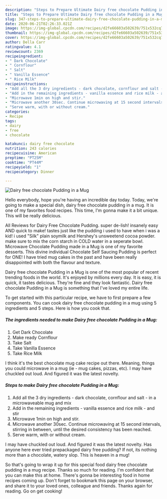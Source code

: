 ```yaml
---
description: "Steps to Prepare Ultimate Dairy free chocolate Pudding in a Mug"
title: "Steps to Prepare Ultimate Dairy free chocolate Pudding in a Mug"
slug: 347-steps-to-prepare-ultimate-dairy-free-chocolate-pudding-in-a-mug
date: 2020-06-21T02:26:33.021Z
image: https://img-global.cpcdn.com/recipes/d2fe66603a502639/751x532cq70/dairy-free-chocolate-pudding-in-a-mug-recipe-main-photo.jpg
thumbnail: https://img-global.cpcdn.com/recipes/d2fe66603a502639/751x532cq70/dairy-free-chocolate-pudding-in-a-mug-recipe-main-photo.jpg
cover: https://img-global.cpcdn.com/recipes/d2fe66603a502639/751x532cq70/dairy-free-chocolate-pudding-in-a-mug-recipe-main-photo.jpg
author: Della Carr
ratingvalue: 4.1
reviewcount: 2369
recipeingredient:
- " Dark Chocolate"
- " Cornflour"
- " Salt"
- " Vanilla Essence"
- " Rice Milk"
recipeinstructions:
- "Add all the 3 dry ingredients - dark chocolate, cornflour and salt - in a microwaveable mug and mix"
- "Add in the remaining ingredients - vanilla essence and rice milk - and stir"
- "Microwave 1min on high and stir."
- "Microwave another 30sec. Continue microwaving at 15 second intervals, stirring in between, until the desired consistency has been reached."
- "Serve warm, with or without cream."
categories:
- Recipe
tags:
- dairy
- free
- chocolate

katakunci: dairy free chocolate 
nutrition: 243 calories
recipecuisine: American
preptime: "PT25M"
cooktime: "PT44M"
recipeyield: "1"
recipecategory: Dinner

---
```



![Dairy free chocolate Pudding in a Mug](https://img-global.cpcdn.com/recipes/d2fe66603a502639/751x532cq70/dairy-free-chocolate-pudding-in-a-mug-recipe-main-photo.jpg)

Hello everybody, hope you're having an incredible day today. Today, we're going to make a special dish, dairy free chocolate pudding in a mug. It is one of my favorites food recipes. This time, I'm gonna make it a bit unique. This will be really delicious.

All Reviews for Dairy Free Chocolate Pudding. super de-lish! insanely easy AND quick to make! tastes just like the pudding i used to have when i was a kid! i used &#34;Silk&#34; plain soymilk and Hershey&#39;s unsweetend cocoa powder. make sure to mix the corn starch in COLD water in a seperate bowl. Microwave Chocolate Pudding made in a Mug is one of my favorite desserts. This divine individual Chocolate Self Saucing Pudding is perfect for ONE! I have tried mug cakes in the past and have been really disappointed with both the flavour and texture.

Dairy free chocolate Pudding in a Mug is one of the most popular of recent trending foods in the world. It's enjoyed by millions every day. It is easy, it is quick, it tastes delicious. They're fine and they look fantastic. Dairy free chocolate Pudding in a Mug is something that I've loved my entire life.


To get started with this particular recipe, we have to first prepare a few components. You can cook dairy free chocolate pudding in a mug using 5 ingredients and 5 steps. Here is how you cook that.

<!--inarticleads1-->

##### The ingredients needed to make Dairy free chocolate Pudding in a Mug:

1. Get  Dark Chocolate
1. Make ready  Cornflour
1. Take  Salt
1. Take  Vanilla Essence
1. Take  Rice Milk


I think it&#39;s the best chocolate mug cake recipe out there. Meaning, things you could microwave in a mug (ie - mug cakes, pizzas, etc). I may have chuckled out loud. And figured it was the latest novelty. 

<!--inarticleads2-->

##### Steps to make Dairy free chocolate Pudding in a Mug:

1. Add all the 3 dry ingredients - dark chocolate, cornflour and salt - in a microwaveable mug and mix
1. Add in the remaining ingredients - vanilla essence and rice milk - and stir
1. Microwave 1min on high and stir.
1. Microwave another 30sec. Continue microwaving at 15 second intervals, stirring in between, until the desired consistency has been reached.
1. Serve warm, with or without cream.


I may have chuckled out loud. And figured it was the latest novelty. Has anyone here ever tried prepackaged dairy free pudding? If not, its nothing more than a chocolate, watery slop. This is heaven in a mug! 

So that's going to wrap it up for this special food dairy free chocolate pudding in a mug recipe. Thanks so much for reading. I'm confident that you can make this at home. There's gonna be interesting food in home recipes coming up. Don't forget to bookmark this page on your browser, and share it to your loved ones, colleague and friends. Thanks again for reading. Go on get cooking!
